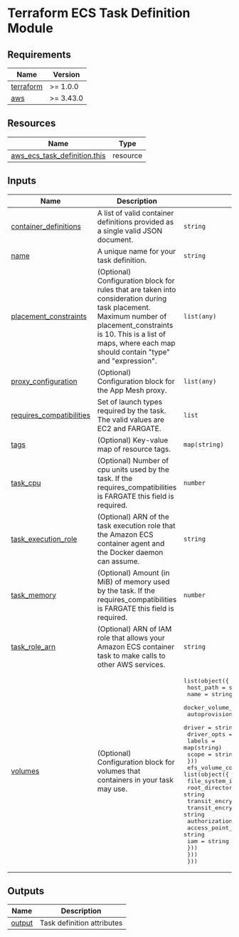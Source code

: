 # Terraform ECS Task Definition Module

## Requirements

| Name | Version |
|------|---------|
| <a name="requirement_terraform"></a> [terraform](#requirement\_terraform) | >= 1.0.0 |
| <a name="requirement_aws"></a> [aws](#requirement\_aws) | >= 3.43.0 |


## Resources

| Name | Type |
|------|------|
| [aws_ecs_task_definition.this](https://registry.terraform.io/providers/hashicorp/aws/latest/docs/resources/ecs_task_definition) | resource |

## Inputs

| Name | Description | Type | Default | Required |
|------|-------------|------|---------|:--------:|
| <a name="input_container_definitions"></a> [container\_definitions](#input\_container\_definitions) | A list of valid container definitions provided as a single valid JSON document. | `string` | n/a | yes |
| <a name="input_name"></a> [name](#input\_name) | A unique name for your task definition. | `string` | n/a | yes |
| <a name="input_placement_constraints"></a> [placement\_constraints](#input\_placement\_constraints) | (Optional) Configuration block for rules that are taken into consideration during task placement. Maximum number of placement\_constraints is 10. This is a list of maps, where each map should contain "type" and "expression". | `list(any)` | `[]` | no |
| <a name="input_proxy_configuration"></a> [proxy\_configuration](#input\_proxy\_configuration) | (Optional) Configuration block for the App Mesh proxy. | `list(any)` | `[]` | no |
| <a name="input_requires_compatibilities"></a> [requires\_compatibilities](#input\_requires\_compatibilities) | Set of launch types required by the task. The valid values are EC2 and FARGATE. | `list` | <pre>[<br>  "FARGATE"<br>]</pre> | no |
| <a name="input_tags"></a> [tags](#input\_tags) | (Optional) Key-value map of resource tags. | `map(string)` | `{}` | no |
| <a name="input_task_cpu"></a> [task\_cpu](#input\_task\_cpu) | (Optional) Number of cpu units used by the task. If the requires\_compatibilities is FARGATE this field is required. | `number` | `null` | no |
| <a name="input_task_execution_role"></a> [task\_execution\_role](#input\_task\_execution\_role) | (Optional) ARN of the task execution role that the Amazon ECS container agent and the Docker daemon can assume. | `string` | `null` | no |
| <a name="input_task_memory"></a> [task\_memory](#input\_task\_memory) | (Optional) Amount (in MiB) of memory used by the task. If the requires\_compatibilities is FARGATE this field is required. | `number` | `null` | no |
| <a name="input_task_role_arn"></a> [task\_role\_arn](#input\_task\_role\_arn) | (Optional) ARN of IAM role that allows your Amazon ECS container task to make calls to other AWS services. | `string` | `null` | no |
| <a name="input_volumes"></a> [volumes](#input\_volumes) | (Optional) Configuration block for volumes that containers in your task may use. | <pre>list(object({<br>    host_path = string<br>    name      = string<br>    docker_volume_configuration = list(object({<br>      autoprovision = bool<br>      driver        = string<br>      driver_opts   = map(string)<br>      labels        = map(string)<br>      scope         = string<br>    }))<br>    efs_volume_configuration = list(object({<br>      file_system_id          = string<br>      root_directory          = string<br>      transit_encryption      = string<br>      transit_encryption_port = string<br>      authorization_config = list(object({<br>        access_point_id = string<br>        iam             = string<br>      }))<br>    }))<br>  }))</pre> | `[]` | no |

## Outputs

| Name | Description |
|------|-------------|
| <a name="output_output"></a> [output](#output\_output) | Task definition attributes |
